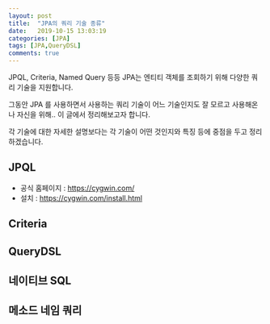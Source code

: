 ```yaml
---
layout: post
title:  "JPA의 쿼리 기술 종류"
date:   2019-10-15 13:03:19
categories: [JPA]
tags: [JPA,QueryDSL]
comments: true
---
```

JPQL, Criteria, Named Query 등등 JPA는 엔티티 객체를 조회하기 위해 다양한 쿼리 기술을 지원합니다.

그동안 JPA 를 사용하면서 사용하는 쿼리 기술이 어느 기술인지도 잘 모르고 사용해온 나 자신을 위해.. 이 글에서 정리해보고자 합니다.

각 기술에 대한 자세한 설명보다는 각 기술이 어떤 것인지와 특징 등에 중점을 두고 정리하겠습니다.

<!--more-->

## JPQL 
* 공식 홈페이지 : https://cygwin.com/
* 설치 : https://cygwin.com/install.html

## Criteria

## QueryDSL

## 네이티브 SQL

## 메소드 네임 쿼리